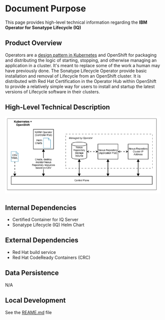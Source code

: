 # Document Purpose

This page provides high-level technical information regarding the **IBM Operator for Sonatype Lifecycle (IQ)**



## Product Overview

Operators are a [design pattern in Kubernetes](https://kubernetes.io/docs/concepts/extend-kubernetes/operator/) and OpenShift for packaging and distributing the logic of starting,  stopping, and otherwise managing an application in a cluster. It's meant to replace some of the work a human may have previously done. The Sonatype Lifecycle Operator provide basic installation and removal of Lifecycle from an OpenShift cluster. It is distributed with Red Hat Certification in the Operator Hub within OpenShift to provide a relatively simple way for users to install and startup the latest versions of Lifecycle software in their clusters.

## High-Level Technical Description

![img](./openshift-overview.png)

## Internal Dependencies

* Certified Container for IQ Server
* Sonatype Lifecycle (IQ) Helm Chart

## External Dependencies

* Red Hat build service
* Red Hat CodeReady Containers (CRC)

## Data Persistence

N/A

## Local Development

See the [REAME.md](README.md) file
